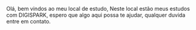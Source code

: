 Olá, bem vindos ao meu local de estudo,
Neste local estão meus estudos com DIGISPARK, espero que algo aqui possa te ajudar, qualquer duvida entre em contato.